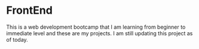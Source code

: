# FrontEnd
This is a web development bootcamp that I am learning from beginner to immediate level and these are my projects.
I am still updating this project as of today.
